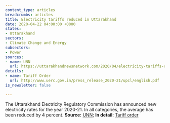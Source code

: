 ```yaml
---
content_type: articles
breadcrumbs: articles
title: Electricity tariffs reduced in Uttarakhand
date: 2020-04-22 04:00:00 +0000
states:
- Uttarakhand
sectors:
- Climate Change and Energy
subsectors:
- Power
sources:
- name: UNN
  url: https://uttarakhandnewsnetwork.com/2020/04/electricity-tariffs-reduced-in-uttarakhand/
details:
- name: Tariff Order
  url: http://www.uerc.gov.in/press_release_2020-21/upcl/english.pdf
is_newsletter: false

---
```

The Uttarakhand Electricity Regulatory Commission has announced new electricity rates for the year 2020-21. In all categories, the average has been reduced by 4 percent. **Source:** [UNN](https://uttarakhandnewsnetwork.com/2020/04/electricity-tariffs-reduced-in-uttarakhand/); **In detail:** [Tariff order](http://www.uerc.gov.in/press_release_2020-21/upcl/english.pdf)
